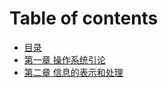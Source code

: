 # Table of contents

* [目录](README.md)
* [第一章 操作系统引论](di-yi-zhang-cao-zuo-xi-tong-yin-lun.md)
* [第二章 信息的表示和处理](di-er-zhang-xin-xi-de-biao-shi-he-chu-li.md)
